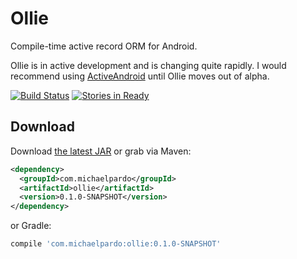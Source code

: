 Ollie
=====

Compile-time active record ORM for Android.

Ollie is in active development and is changing quite rapidly. I would recommend using  [ActiveAndroid](https://github.com/pardom/ActiveAndroid) until Ollie moves out of alpha.

[![Build Status](https://travis-ci.org/pardom/ollie.svg?branch=master)](https://travis-ci.org/pardom/ollie)
[![Stories in Ready](https://badge.waffle.io/pardom/ollie.png)](http://waffle.io/pardom/ollie)  

Download
--------

Download [the latest JAR][1] or grab via Maven:
```xml
<dependency>
  <groupId>com.michaelpardo</groupId>
  <artifactId>ollie</artifactId>
  <version>0.1.0-SNAPSHOT</version>
</dependency>
```
or Gradle:
```groovy
compile 'com.michaelpardo:ollie:0.1.0-SNAPSHOT'
```


 [1]: http://repository.sonatype.org/service/local/artifact/maven/redirect?r=central-proxy&g=com.michaelpardo&a=ollie&v=LATEST
